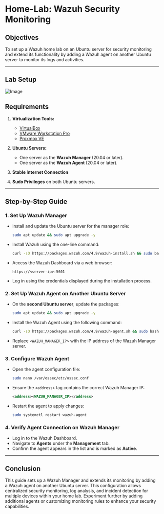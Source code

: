 # Home-Lab: Wazuh Security Monitoring

## Objectives  
To set up a Wazuh home lab on an Ubuntu server for security monitoring and extend its functionality by adding a Wazuh agent on another Ubuntu server to monitor its logs and activities.

---

## Lab Setup    
![Image](https://github.com/user-attachments/assets/8e6c002d-d6b4-489f-bf92-ec723845ba0a)



## Requirements  
1. **Virtualization Tools:**  
   - [VirtualBox](https://www.virtualbox.org/)  
   - [VMware Workstation Pro](https://www.vmware.com/products/workstation-pro.html)  
   - [Proxmox VE](https://www.proxmox.com/)  

2. **Ubuntu Servers:**  
   - One server as the **Wazuh Manager** (20.04 or later).  
   - One server as the **Wazuh Agent** (20.04 or later).  

3. **Stable Internet Connection**  
4. **Sudo Privileges** on both Ubuntu servers.

---

## Step-by-Step Guide

### 1. **Set Up Wazuh Manager**  
   - Install and update the Ubuntu server for the manager role:  
     ```bash
     sudo apt update && sudo apt upgrade -y
     ```
   - Install Wazuh using the one-line command:  
     ```bash
     curl -sO https://packages.wazuh.com/4.9/wazuh-install.sh && sudo bash ./wazuh-install.sh -a
     ```
   - Access the Wazuh Dashboard via a web browser:  
     ```
     https://<server-ip>:5601
     ```
   - Log in using the credentials displayed during the installation process.

### 2. **Set Up Wazuh Agent on Another Ubuntu Server**  
   - On the **second Ubuntu server**, update the packages:  
     ```bash
     sudo apt update && sudo apt upgrade -y
     ```
   - Install the Wazuh Agent using the following command:  
     ```bash
     curl -sO https://packages.wazuh.com/4.9/wazuh-agent.sh && sudo bash ./wazuh-agent.sh -a -s <WAZUH_MANAGER_IP>
     ```
   - Replace `<WAZUH_MANAGER_IP>` with the IP address of the Wazuh Manager server.  

### 3. **Configure Wazuh Agent**  
   - Open the agent configuration file:  
     ```bash
     sudo nano /var/ossec/etc/ossec.conf
     ```
   - Ensure the `<address>` tag contains the correct Wazuh Manager IP:  
     ```xml
     <address><WAZUH_MANAGER_IP></address>
     ```
   - Restart the agent to apply changes:  
     ```bash
     sudo systemctl restart wazuh-agent
     ```

### 4. **Verify Agent Connection on Wazuh Manager**  
   - Log in to the Wazuh Dashboard.  
   - Navigate to **Agents** under the **Management** tab.  
   - Confirm the agent appears in the list and is marked as **Active**.

---

## Conclusion  
This guide sets up a Wazuh Manager and extends its monitoring by adding a Wazuh agent on another Ubuntu server. This configuration allows centralized security monitoring, log analysis, and incident detection for multiple devices within your home lab. Experiment further by adding additional agents or customizing monitoring rules to enhance your security capabilities.

#
